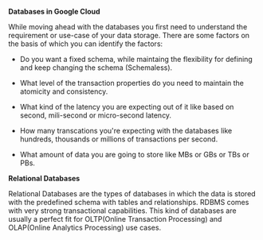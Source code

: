 **Databases in Google Cloud**

While moving ahead with the databases you first need to understand the requirement or use-case of your data storage. There are some factors on the basis of which you can identify the factors:

- Do you want a fixed schema, while maintaing the flexibility for defining and keep changing the schema (Schemaless).

- What level of the transaction properties do you need to maintain the atomicity and consistency.

- What kind of the latency you are expecting out of it like based on second, mili-second or micro-second latency.

- How many transcations you're expecting with the databases like hundreds, thousands or millions of transactions per second.

- What amount of data you are going to store like MBs or GBs or TBs or PBs.

**Relational Databases**

Relational Databases are the types of databases in which the data is stored with the predefined schema with tables and relationships. RDBMS comes with very strong transactional capabilities. This kind of databases are usually a perfect fit for OLTP(Online Transaction Processing) and OLAP(Online Analytics Processing) use cases.